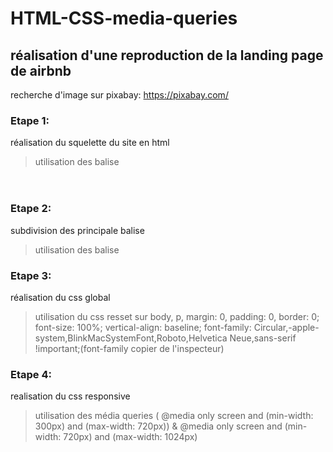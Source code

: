 # HTML-CSS-media-queries

## réalisation d'une reproduction de la landing page de airbnb

recherche d'image sur pixabay: https://pixabay.com/

### Etape 1:
réalisation du squelette du site en html 
> utilisation des balise <header> <section> <footer>

### Etape 2:
 subdivision des principale balise
 > utilisation des balise <div>

 ### Etape 3:
 réalisation du css global
 > utilisation du css resset sur body, p, margin: 0, padding: 0, border: 0;
  font-size: 100%; vertical-align: baseline; font-family:  Circular,-apple-system,BlinkMacSystemFont,Roboto,Helvetica Neue,sans-serif !important;(font-family copier de l'inspecteur)

  ### Etape 4:
  realisation du css responsive
  > utilisation des média queries ( @media only screen and (min-width: 300px) and (max-width: 720px)) & @media only screen and (min-width: 720px) and (max-width: 1024px)

  